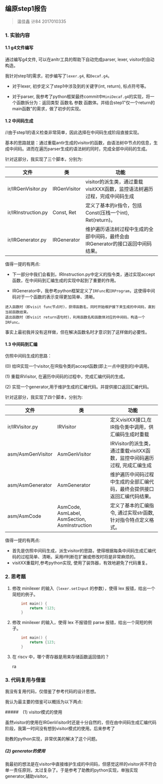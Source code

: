 ## 编原step1报告

> 温佳鑫 计84 2017010335

### 1. 实验内容

#### 1.1  g4文件编写 

通过编写g4文件, 可以在anltr工具的帮助下自动完成parser, lexer, visitor的自动构造。

我针对step1的需求，初步编写了`lexer.g4`, 和`Decaf.g4`。

- 对于lexer, 初步定义了step1中涉及到的关键字(int, return), 标点符号等。

- 对于parser, 我参考了python框架最终commit中`MiniDecaf.g4`的实现，将一个函数拆分为：返回类型 函数名 参数  函数体。并结合step1"仅一个return的main函数"的需求，做了初步的实现。

#### 1.2 中间码生成

//由于step1的语义检查非常简单，因此选择在中间码生成阶段直接实现。

基本的思路就是：通过重载antlr生成的visitor的函数，由语法树中节点的信息，生成中间码。进而在遍历parser生成的语法树的同时，完成全部中间码的生成。

针对这部分，我实现了三个脚本，分别为:

| 文件 | 类 | 功能 |
| --------------------- | ---- | ---- |
| ir/IRGenVisitor.py  | IRGenVisitor | visitor的派生类，通过重载visitXXX函数，监控语法树遍历过程，完成中间码生成 |
| ir/IRInstruction.py | Const, Ret | 定义了基本的ir指令，包括Const(压栈一个int), Ret(return)。 |
| ir/IRGenerator.py   | IRGenerator | 维护遍历语法树过程中生成的全部中间码，最终会由IRGenerator的接口返回中间码结果。 |

值得一提的有两点:

- 下一部分中我们会看到，IRInstruction.py中定义的指令类，通过实现accept函数，在中间码到汇编生成的实现中起到了重要的作用。

- IRGenerator中，我参考python框架定义了`IRFunc`和`IRProgram`，这使得中间码对于一个函数的表示变得更加简单、清晰。

```
进入函数时（即visit func节点时)，获得函数名，同时开始维护接下来生成的中间码，直到当前函数结束。
退出函数时（即visit return语句时)，利用函数名和函数体对应的中间码，构造一个IRFunc。
```

​    事实上最初我并没有这样做，但在解决函数名时才意识到了这样做的必要性。

#### 1.3 中间码到汇编

仿照中间码生成的思路：

(0) 给IR实现一个visitor,在IR指令类的accept函数(即上一点中提到的)中调用。

(1) 重载IRVisitor, 在遍历中间码的过程中，完成汇编代码的生成。

(2) 实现一个generator,用于维护生成的汇编代码。并提供接口返回汇编代码。

针对这部分，我实现了四个脚本，分别为:

| 文件              | 类                                            | 功能                                                         |
| ----------------- | --------------------------------------------- | ------------------------------------------------------------ |
| ir/IRVisitor.py   | IRVisitor                                     | 定义visitXX接口,在IR指令类中调用，供汇编码生成时重载         |
| asm/AsmGenVisitor | AsmGenVisitor                                 | IRVisitor的派生类，通过重载visitXX函数，监控中间码遍历过程, 完成汇编生成 |
| asm/AsmGenerator  | AsmGenerator                                  | 维护遍历中间码过程中生成的全部汇编代码，最终会提供接口返回汇编代码结果。 |
| asm/AsmCode       | AsmCode, AsmLabel, AsmSection, AsmInstruction | 定义了基本的汇编指令, 通过实现str函数,针对指令特点定义格式。 |

   值得一提的有两点:

- 首先是仿照中间码生成，派生visitor的思路，使得根据每条中间码生成汇编代码的过程简单、清晰。采用if判断在扩展或修改时将是非常麻烦的。
- visitXX重载时,参考python实现, 使用了装饰器，有效地避免了代码重复。

### 2. 思考题

1. 修改 minilexer 的输入（`lexer.setInput` 的参数），使得 lex 报错，给出一个简短的例子。

   ```c
       int main() {
           return !123;
       }
   ```

2. 修改 minilexer 的输入，使得 lex 不报错但 parse 报错，给出一个简短的例子。

   ```c
       int main() {
           return {123;
       }
   ```

3. 在 riscv 中，哪个寄存器是用来存储函数返回值的？

   ra

### 3. 代码复用与借鉴

我没有复用代码，仅借鉴了参考代码的设计思想。

我认为最主要的借鉴可以概括为以下两点:

#####　(1) visitor模式的使用

 虽然visitor的使用在IRGenVisitor时还是十分自然的，但在由中间码生成汇编代码阶段，我第一时间没有想到visitor模式的使用。后来参考了

助教的python实现，非常优美的解决了这个问题。

##### (2) generator的使用

我最初的想法是在visitor中直接维护生成的中间码，但感觉这样的visitor并不符合单一责任原则，太过复杂了。于是参考了助教的python实现，单独实现generator,辅助visitor。